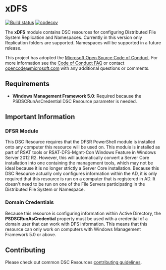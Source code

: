 # xDFS

[![Build status](https://ci.appveyor.com/api/projects/status/5hkcpe757hhe4583?svg=true)](https://ci.appveyor.com/project/PowerShell/xdfs)
[![codecov](https://codecov.io/gh/PowerShell/xDFS/branch/master/graph/badge.svg)](https://codecov.io/gh/PowerShell/xDFS)

The **xDFS** module contains DSC resources for configuring Distributed File
System Replication and Namespaces. Currently in this version only Replication
folders are supported. Namespaces will be supported in a future release.

This project has adopted the [Microsoft Open Source Code of Conduct](https://opensource.microsoft.com/codeofconduct/).
For more information see the [Code of Conduct FAQ](https://opensource.microsoft.com/codeofconduct/faq/)
or contact [opencode@microsoft.com](mailto:opencode@microsoft.com) with any
additional questions or comments.

## Requirements

- **Windows Management Framework 5.0**: Required because the
  PSDSCRunAsCredential DSC Resource parameter is needed.

## Important Information

### DFSR Module

This DSC Resource requires that the DFSR PowerShell module is installed onto
any computer this resource will be used on. This module is installed as part of
RSAT tools or RSAT-DFS-Mgmt-Con Windows Feature in Windows Server 2012 R2.
However, this will automatically convert a Server Core installation into one
containing the management tools, which may not be ideal because it is no longer
strictly a Server Core installation.
Because this DSC Resource actually only configures information within the AD,
it is only required that this resource is run on a computer that is registered
in AD. It doesn't need to be run on one of the File Servers participating
in the Distributed File System or Namespace.

### Domain Credentials

Because this resource is configuring information within Active Directory, the
**PSDSCRunAsCredential** property must be used with a credential of a domain
user that can work with DFS information. This means that this resource can only
work on computers with Windows Management Framework 5.0 or above.

## Contributing

Please check out common DSC Resources [contributing guidelines](https://github.com/PowerShell/DscResource.Kit/blob/master/CONTRIBUTING.md).
